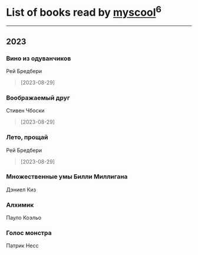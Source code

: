 # List of books read by [myscool](https://plus.google.com/u/0/101429613411254493072/)<sup>6</sup>
---

## 2023

### Вино из одуванчиков
Рей Бредбери
> [2023-08-29] 


### Воображаемый друг
Стивен Чбоски
> [2023-08-29] 


### Лето, прощай
Рей Бредбери
> [2023-08-29] 


### Множественные умы Билли Миллигана
Дэниел Киз


### Алхимик
Пауло Коэльо


### Голос монстра
Патрик Несс



